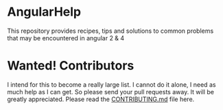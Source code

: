 # AngularHelp
This repository provides recipes, tips and solutions to common problems that may be encountered in angular 2 &amp; 4

# Wanted! Contributors

I intend for this to become a really large list. I cannot do it alone, I need as much help as I can get. So please send your pull requests away. It will be greatly appreciated. Please read the [CONTRIBUTING.md](https://github.com/gate3/) file here.